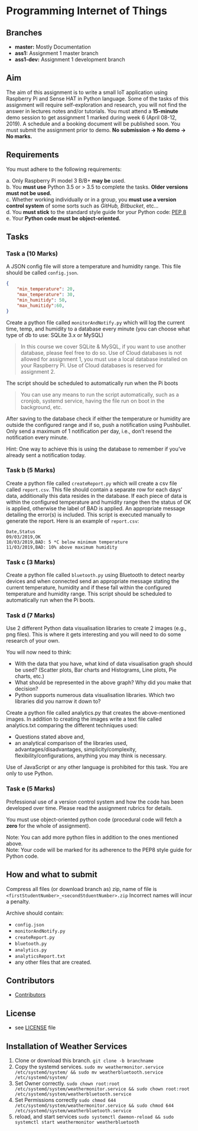 # Programming Internet of Things

## Branches

- **master:** Mostly Documentation
- **ass1:** Assignment 1 master branch
- **ass1-dev:** Assignment 1 development branch

## Aim

The aim of this assignment is to write a small IoT application using Raspberry Pi and Sense HAT in
Python language.
Some of the tasks of this assignment will require self-exploration and research, you will not find the
answer in lectures notes and/or tutorials.
You must attend a **15-minute** demo session to get assignment 1 marked during week 6
(April 08-12, 2019). A schedule and a booking document will be published soon. You must submit
the assignment prior to demo. **No submission → No demo → No marks.**

## Requirements

You must adhere to the following requirements:

a. Only Raspberry Pi model 3 B/B+ **may be** used.  
b. You **must use** Python 3.5 or > 3.5 to complete the tasks. **Older versions must not be used.**  
c. Whether working individually or in a group, you **must use a version control system** of some sorts such as *GitHub, Bitbucket*, etc...  
d. You **must stick** to the standard style guide for your Python code: [PEP 8](https://www.python.org/dev/peps/pep-0008/)  
e. Your **Python code must be object-oriented.**  

## Tasks

### Task a (10 Marks)

A JSON config file will store a temperature and humidity range. This file should be called `config.json`.

```json
{
    "min_temperature": 20,
    "max_temperature": 30,
    "min_humitidy": 50,
    "max_humitidy":60,
}
```

Create a python file called `monitorAndNotify.py` which will log the current time, temp, and humidity to a database every minute (you can choose what type of db to use: SQLite 3.x or MySQL)

> In this course we cover SQLite & MySQL, if you want to use another database, please feel free to do so. Use of Cloud databases is not allowed for assignment 1, you must use a local database installed on your Raspberry Pi. Use of Cloud databases is reserved for assignment 2.

The script should be scheduled to automatically run when the Pi boots

> You can use any means to run the script automatically, such as a cronjob, systemd service, having the file run on boot in the background, etc.

After saving to the database check if either the temperature or humidity are outside the
configured range and if so, push a notification using Pushbullet. Only send a maximum of 1
notification per day, i.e., don’t resend the notification every minute.

Hint: One way to achieve this is using the database to remember if you’ve already sent a
notification today.

### Task b (5 Marks)

Create a python file called `createReport.py` which will create a csv file called `report.csv`. This file should contain a separate row for each days’ data, additionally this data resides in the database. If each piece of data is within the configured temperature and humidity range then the status of OK is applied, otherwise the label of BAD is applied. An appropriate message detailing the error(s) is included. This script is executed manually to generate the report. Here is an example of `report.csv`:

```csv
Date,Status
09/03/2019,OK
10/03/2019,BAD: 5 *C below minimum temperature
11/03/2019,BAD: 10% above maximum humidity
```

### Task c (3 Marks)

Create a python file called `bluetooth.py` using Bluetooth to detect
nearby devices and when connected send an appropriate message stating the current
temperature, humidity and if these fall within the configured temperature and humidity
range.
This script should be scheduled to automatically run when the Pi boots.

### Task d (7 Marks)

Use 2 different Python data visualisation libraries to create 2 images (e.g., png files). This is where it gets interesting and you will need to do some research of your own.

You will now need to think:

- With the data that you have, what kind of data visualisation graph should be used? (Scatter plots, Bar charts and Histograms, Line plots, Pie charts, etc.)
- What should be represented in the above graph? Why did you make that decision?
- Python supports numerous data visualisation libraries. Which two libraries did you narrow it down to?

Create a python file called analytics.py that creates the above-mentioned images.
In addition to creating the images write a text file called analytics.txt comparing the different techniques used:

- Questions stated above and,
- an analytical comparison of the libraries used, advantages/disadvantages, simplicity/complexity, flexibility/configurations, anything you may think is necessary.

Use of JavaScript or any other language is prohibited for this task. You are only to use Python.

### Task e (5 Marks)

Professional use of a version control system and how the code has been developed over time. Please read the assignment rubrics for details.

You must use object-oriented python code (procedural code will fetch a **zero** for the
whole of assignment).

Note: You can add more python files in addition to the ones mentioned above.  
Note: Your code will be marked for its adherence to the PEP8 style guide for Python code.

## How and what to submit

Compress all files (or download branch as) zip, name of file is `<firstStudentNumber>_<secondStduentNumber>.zip` Incorrect names will incur a penalty.

Archive should contain:

- `config.json`
- `monitorAndNotify.py`
- `createReport.py`
- `bluetooth.py`
- `analytics.py`
- `analyticsReport.txt`
- any other files that are created.

## Contributors

- [Contributors](https://github.com/Volkor3-16/piot/graphs/contributors)

## License

- see [LICENSE](https://github.com/Volkor3-16/piot/blob/master/LICENSE.md) file

## Installation of Weather Services

1. Clone or download this branch. `git clone -b branchname`
2. Copy the systemd services. `sudo mv weathermonitor.service /etc/systemd/system/ && sudo mv weatherbluetooth.service /etc/systemd/system/`
3. Set Owner correctly. `sudo chown root:root /etc/systemd/system/weathermonitor.service && sudo chown root:root /etc/systemd/system/weatherbluetooth.service`
4. Set Permissions correctly `sudo chmod 644 /etc/systemd/system/weathermonitor.service && sudo chmod 644 /etc/systemd/system/weatherbluetooth.service`
5. reload, and start services `sudo systemctl daemon-reload && sudo systemctl start weathermonitor weatherbluetooth`
